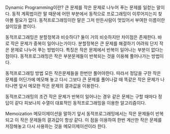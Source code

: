 Dynamic Programming이란?
큰 문제를 작은 문제로 나누어 푸는 문제를 일컫는 말이다.
동적 계획법이란 말 때문에 어떤 부분에서 동적으로 프로그래밍이 이루어지는지 찾아볼 필요가 없다.
동적프로그래밍이란 말은 그저 만든사람이 멋있어서 부여한 이름이란 설이있을 뿐이다.

동적프로그래밍은 분할정복과 비슷하다?
둘이 거의 비슷하지만 차이점은 존재한다.
바로 작은 문제가 중복이 일어나는가이다.
분할정복은 큰 문제를 해결하기 어려워 단지 작은 문제로 나누어 푸는 방법이다.
특징은 작은 문제에서 반복이 일어나는 부분이 없다는 점이다.
동적프로그래밍은 작은 부분문제들이 반복되는 것을 이용해 풀어나가는 방법이다.

동적프로그래밍 방법
모든 작은문제들을 한번만 풀어야한다.
따라서 정답을 구한 작은 문제를 어딘가에 메모해 놓고 다시 그보다 큰 문제를 풀어나갈 때
똑같은 작은 문제가 나타나면 앞서 메모한 작은 문제의 결과값을 이용한다.

동적프로그래밍의 조건
작은 문제가 반복이 일어나는 경우
같은 문제는 구할 때마다 정답이 같다
피보나치 수열이 대표적인 동적프로그래밍을 이용한 알고리즘이다.

Memoization
메모이제이션을 말하기 앞서 동적프로그래밍에서는 작은 문제들이 반복되고 이 작은 문제들의 결과값이 항상 같다.
이 점을 이용하여 한번 계산한 작은 문제를 저장해놓고 다시 사용하는 것을 메모이제이션이라 한다.
